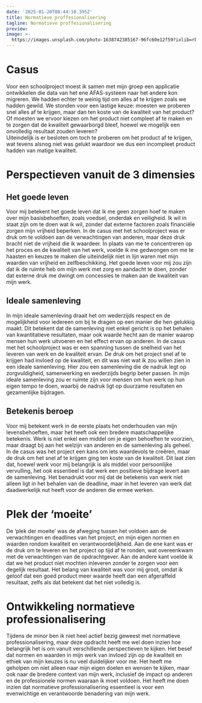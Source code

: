```yaml
---
date: '2025-01-20T08:44:10.395Z'
title: Normatieve proffesionalisering
tagline: Normatieve proffesionalisering
preview: 
image: >-
  https://images.unsplash.com/photo-1638742385167-96fc60e12f59?ixlib=rb-1.2.1&ixid=MnwxMjA3fDB8MHxwaG90by1wYWdlfHx8fGVufDB8fHx8&auto=format&fit=crop&w=1632&q=80
---
```

# Casus

Voor een schoolproject moest ik samen met mijn groep een applicatie ontwikkelen die data van het ene AFAS-systeem naar het andere kon migreren. We hadden echter te weinig tijd om alles af te krijgen zoals we hadden gewild. We stonden voor een lastige keuze: moesten we proberen snel alles af te krijgen, maar dan ten koste van de kwaliteit van het product? Of moesten we ervoor kiezen om het product niet compleet af te maken en te zorgen dat de kwaliteit gewaarborgd bleef, hoewel we mogelijk een onvolledig resultaat zouden leveren?  
Uiteindelijk is er besloten om toch te proberen om het product af te krijgen, wat tevens alsnog niet was gelukt waardoor we dus een incompleet product hadden van matige kwaliteit.

# Perspectieven vanuit de 3 dimensies

## Het goede leven

Voor mij betekent het goede leven dat ik me geen zorgen hoef te maken over mijn basisbehoeften, zoals voedsel, onderdak en veiligheid. Ik wil in staat zijn om te doen wat ik wil, zonder dat externe factoren zoals financiële zorgen mijn vrijheid beperken. In de casus met het schoolproject was er druk om te voldoen aan de verwachtingen van anderen, maar deze druk bracht niet de vrijheid die ik waardeer. In plaats van me te concentreren op het proces en de kwaliteit van het werk, voelde ik me gedwongen om me te haasten en keuzes te maken die uiteindelijk niet in lijn waren met mijn waarden van vrijheid en zelfbeschikking. Het goede leven voor mij zou zijn dat ik de ruimte heb om mijn werk met zorg en aandacht te doen, zonder dat externe druk me dwingt om concessies te maken aan de kwaliteit van mijn werk.

## Ideale samenleving

In mijn ideale samenleving draait het om wederzijds respect en de mogelijkheid voor iedereen om bij te dragen op een manier die hen gelukkig maakt. Dit betekent dat de samenleving niet enkel gericht is op het behalen van kwantitatieve resultaten, maar ook waarde hecht aan de manier waarop mensen hun werk uitvoeren en het effect ervan op anderen. In de casus met het schoolproject was er een spanning tussen de snelheid van het leveren van werk en de kwaliteit ervan. De druk om het project snel af te krijgen had invloed op de kwaliteit, en dit was niet wat ik zou willen zien in een ideale samenleving. Hier zou een samenleving die de nadruk legt op zorgvuldigheid, samenwerking en wederzijds begrip beter passen. In mijn ideale samenleving zou er ruimte zijn voor mensen om hun werk op hun eigen tempo te doen, waarbij de nadruk ligt op duurzame resultaten en gezamenlijke bijdragen.

## Betekenis beroep

Voor mij betekent werk in de eerste plaats het onderhouden van mijn levensbehoeften, maar het heeft ook een bredere maatschappelijke betekenis. Werk is niet enkel een middel om je eigen behoeften te voorzien, maar draagt bij aan het welzijn van anderen en de samenleving als geheel. In de casus was het project een kans om iets waardevols te creëren, maar de druk om het snel af te krijgen ging ten koste van de kwaliteit. Dit laat zien dat, hoewel werk voor mij belangrijk is als middel voor persoonlijke vervulling, het ook essentieel is dat werk een positieve bijdrage levert aan de samenleving. Het benadrukt voor mij dat de betekenis van werk niet alleen ligt in het behalen van de deadline, maar in het leveren van werk dat daadwerkelijk nut heeft voor de anderen die ermee werken.

# Plek der ‘moeite’

De ‘plek der moeite’ was de afweging tussen het voldoen aan de verwachtingen en deadlines van het project, en mijn eigen normen en waarden rondom kwaliteit en verantwoordelijkheid. Aan de ene kant was er de druk om te leveren en het project op tijd af te ronden, wat overeenkwam met de verwachtingen van de opdrachtgever. Aan de andere kant voelde ik dat we het product niet mochten inleveren zonder te zorgen voor een degelijk resultaat. Het belang van kwaliteit was voor mij groot, omdat ik geloof dat een goed product meer waarde heeft dan een afgeraffeld resultaat, zelfs als dat betekent dat het niet volledig is.

# Ontwikkeling normatieve professionalisering

Tijdens de minor ben ik niet heel actief bezig geweest met normatieve professionalisering, maar deze opdracht heeft me wel doen inzien hoe belangrijk het is om vanuit verschillende perspectieven te kijken. Het besef dat normen en waarden in mijn werk van invloed zijn op de kwaliteit en ethiek van mijn keuzes is nu veel duidelijker voor me. Het heeft me geholpen om niet alleen naar mijn eigen doelen en wensen te kijken, maar ook naar de bredere context van mijn werk, inclusief de impact op anderen en de professionele normen waaraan ik moet voldoen. Het heeft me doen inzien dat normatieve professionalisering essentieel is voor een evenwichtige en verantwoorde benadering van mijn werk.